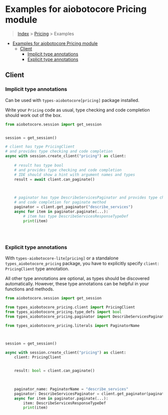 <a id="examples-for-aiobotocore-pricing-module"></a>

# Examples for aiobotocore Pricing module

> [Index](../README.md) > [Pricing](./README.md) > Examples

- [Examples for aiobotocore Pricing module](#examples-for-aiobotocore-pricing-module)
  - [Client](#client)
    - [Implicit type annotations](#implicit-type-annotations)
    - [Explicit type annotations](#explicit-type-annotations)

<a id="client"></a>

## Client

<a id="implicit-type-annotations"></a>

### Implicit type annotations

Can be used with `types-aiobotocore[pricing]` package installed.

Write your `Pricing` code as usual, type checking and code completion should
work out of the box.

```python
from aiobotocore.session import get_session


session = get_session()

# client has type PricingClient
# and provides type checking and code completion
async with session.create_client("pricing") as client:
    
    # result has type bool
    # and provides type checking and code completion
    # IDE should show a hint with argument names and types
    result = await client.can_paginate()
    

    
    # paginator has type DescribeServicesPaginator and provides type checking
    # and code completion for paginate method
    paginator = client.get_paginator("describe_services")
    async for item in paginator.paginate(...):
        # item has type DescribeServicesResponseTypeDef
        print(item)
    

    
```

<a id="explicit-type-annotations"></a>

### Explicit type annotations

With `types-aiobotocore-lite[pricing]` or a standalone
`types_aiobotocore_pricing` package, you have to explicitly specify
`client: PricingClient` type annotation.

All other type annotations are optional, as types should be discovered
automatically. However, these type annotations can be helpful in your functions
and methods.

```python
from aiobotocore.session import get_session

from types_aiobotocore_pricing.client import PricingClient
from types_aiobotocore_pricing.type_defs import bool
from types_aiobotocore_pricing.paginator import DescribeServicesPaginator

from types_aiobotocore_pricing.literals import PaginatorName



session = get_session()

async with session.create_client("pricing") as client:
    client: PricingClient

    
    result: bool = client.can_paginate()
    

    
    paginator_name: PaginatorName = "describe_services"
    paginator: DescribeServicesPaginator = client.get_paginator(paginator_name)
    async for item in paginator.paginate(...):
        item: DescribeServicesResponseTypeDef
        print(item)
    

    
```
